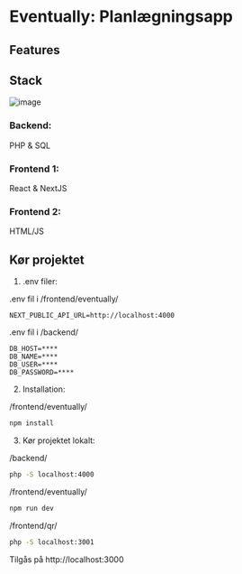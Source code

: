 # Eventually: Planlægningsapp

## Features

## Stack
![image](https://github.com/user-attachments/assets/b24eed0d-9e5a-433e-b694-b7b1d66c2905)

### Backend:

PHP & SQL

### Frontend 1:

React & NextJS

### Frontend 2:

HTML/JS

## Kør projektet

1. .env filer:

.env fil i /frontend/eventually/
```
NEXT_PUBLIC_API_URL=http://localhost:4000
```

.env fil i /backend/

```
DB_HOST=****
DB_NAME=****
DB_USER=****
DB_PASSWORD=****
```

2. Installation:

/frontend/eventually/

```sh
npm install
```

3. Kør projektet lokalt:

/backend/

```sh
php -S localhost:4000
```

/frontend/eventually/

```sh
npm run dev
```

/frontend/qr/

```sh
php -S localhost:3001
```

Tilgås på http://localhost:3000
